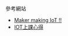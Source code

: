 參考網站
* [Maker making IoT !!](https://ithelp.ithome.com.tw/users/20135899/ironman/4095)
* [IOT上課心得](https://ithelp.ithome.com.tw/users/20112100/ironman/5040)
